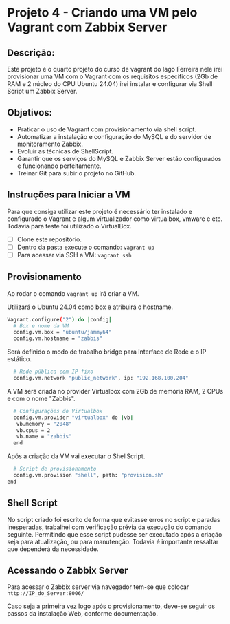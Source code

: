# Projeto 4 - Criando uma VM pelo Vagrant com Zabbix Server

## Descrição:
Este projeto é o quarto projeto do curso de vagrant do Iago Ferreira nele irei provisionar uma VM com o Vagrant com os requisitos específicos (2Gb de RAM e 2 núcleo do CPU Ubuntu 24.04) irei instalar e configurar via Shell Script um Zabbix Server.

## Objetivos:
- Praticar o uso de Vagrant com provisionamento via shell script.
- Automatizar a instalação e configuração do MySQL e do servidor de monitoramento Zabbix.
- Evoluir as técnicas de ShellScript.
- Garantir que os serviços do MySQL e Zabbix Server estão configurados e funcionando perfeitamente.
- Treinar Git para subir o projeto no GitHub.

## Instruções para Iniciar a VM
Para que consiga utilizar este projeto é necessário ter instalado e configurado o Vagrant e algum virtualizador como virtualbox, vmware e etc. Todavia para teste foi utilizado o VirtualBox.

- [ ] Clone este repositório.
- [ ] Dentro da pasta execute o comando: `vagrant up`
- [ ] Para acessar via SSH a VM: `vagrant ssh`

## Provisionamento
Ao rodar o comando `vagrant up` irá criar a VM.

Utilizará o Ubuntu 24.04 como box e atribuirá o hostname.
```bash
Vagrant.configure("2") do |config|
  # Box e nome da VM
  config.vm.box = "ubuntu/jammy64"
  config.vm.hostname = "zabbis"
```
Será definido o modo de trabalho bridge para Interface de Rede e o IP estático.
```bash
  # Rede pública com IP fixo
  config.vm.network "public_network", ip: "192.168.100.204"
```

A VM será criada no provider Virtualbox com 2Gb de memória RAM, 2 CPUs e com o nome "Zabbis".
```bash
  # Configurações do Virtualbox
  config.vm.provider "virtualbox" do |vb|
   vb.memory = "2048"
   vb.cpus = 2
   vb.name = "zabbis"
  end
```

Após a criação da VM vai executar o ShellScript.
```bash
  # Script de provisionamento
  config.vm.provision "shell", path: "provision.sh"
end
```

## Shell Script

No script criado foi escrito de forma que evitasse erros no script e paradas inesperadas, trabalhei com verificação prévia da execução do comando seguinte. Permitindo que esse script pudesse ser executado após a criação seja para atualização, ou para manutenção. Todavia é importante ressaltar que dependerá da necessidade. 

## Acessando o Zabbix Server

Para acessar o Zabbix server via navegador tem-se que colocar `http://IP_do_Server:8006/`

Caso seja a primeira vez logo após o provisionamento, deve-se seguir os passos da instalação Web, conforme documentação.

